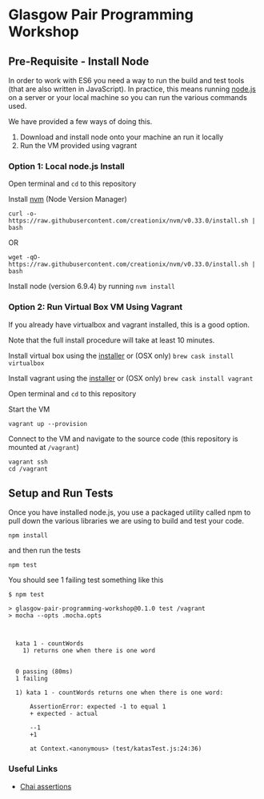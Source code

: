 # Glasgow Pair Programming Workshop

## Pre-Requisite - Install Node

In order to work with ES6 you need a way to run the build and test tools (that
are also written in JavaScript).  In practice, this means running [node.js](https://nodejs.org/en/) on a server or your local machine so you can run the various
commands used.

We have provided a few ways of doing this.  

1. Download and install node onto your machine an run it locally
2. Run the VM provided using vagrant

### Option 1: Local node.js Install

Open terminal and ```cd``` to this repository

Install [nvm](https://github.com/creationix/nvm) (Node Version Manager)
```shell
curl -o- https://raw.githubusercontent.com/creationix/nvm/v0.33.0/install.sh | bash
```
OR
```shell
wget -qO- https://raw.githubusercontent.com/creationix/nvm/v0.33.0/install.sh | bash
```

Install node (version 6.9.4) by running ```nvm install```

### Option 2: Run Virtual Box VM Using Vagrant

If you already have virtualbox and vagrant installed, this is a good option.  

Note that the full install procedure will take at least 10 minutes.

Install virtual box using the [installer](https://www.virtualbox.org/wiki/Downloads) or (OSX only) ```brew cask install virtualbox```

Install vagrant using the [installer](https://www.vagrantup.com/downloads.html) or (OSX only) ```brew cask install vagrant```

Open terminal and ```cd``` to this repository

Start the VM
```shell
vagrant up --provision
```
Connect to the VM and navigate to the source code (this repository is mounted at ```/vagrant```)
```shell
vagrant ssh
cd /vagrant
```

## Setup and Run Tests

Once you have installed node.js, you use a packaged utility called npm to pull down the various libraries we are using to build and test your code.
```
npm install
```
and then run the tests
```
npm test
```
You should see 1 failing test something like this
```
$ npm test

> glasgow-pair-programming-workshop@0.1.0 test /vagrant
> mocha --opts .mocha.opts



  kata 1 - countWords
    1) returns one when there is one word


  0 passing (80ms)
  1 failing

  1) kata 1 - countWords returns one when there is one word:

      AssertionError: expected -1 to equal 1
      + expected - actual

      --1
      +1

      at Context.<anonymous> (test/katasTest.js:24:36)
```

### Useful Links
* [Chai assertions](http://chaijs.com/api/bdd/)

